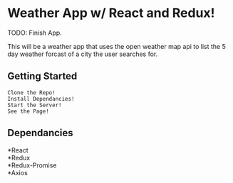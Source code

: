 # Weather App w/ React and Redux!

TODO: Finish App.

This will be a weather app that uses the open weather map api to list the 5 day weather forcast of a city the user searches for. 

## Getting Started

```
Clone the Repo!
Install Dependancies!
Start the Server!
See the Page!
```

## Dependancies

*React  
*Redux  
*Redux-Promise  
*Axios  

